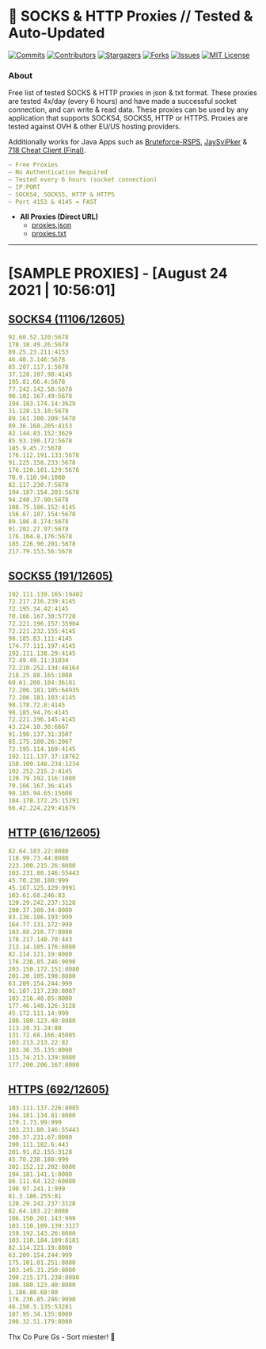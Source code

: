 <!-- MARKDOWN LINKS & IMAGES -->
<!-- https://www.markdownguide.org/basic-syntax/#reference-style-links -->
[contributors-shield]: https://img.shields.io/github/contributors/KaiBurton/free-proxies-autoupdated?style=for-the-badge
[contributors-url]: https://github.com/KaiBurton/free-proxies-autoupdated/graphs/contributors
[forks-shield]: https://img.shields.io/github/forks/KaiBurton/free-proxies-autoupdated?style=for-the-badge
[forks-url]: https://github.com/KaiBurton/free-proxies-autoupdated/network/members
[stars-shield]: https://img.shields.io/github/stars/KaiBurton/free-proxies-autoupdated?style=for-the-badge
[stars-url]: https://github.com/KaiBurton/free-proxies-autoupdated/stargazers
[issues-shield]: https://img.shields.io/github/issues/KaiBurton/free-proxies-autoupdated?style=for-the-badge
[issues-url]: https://github.com/KaiBurton/free-proxies-autoupdated/issues
[license-shield]: https://img.shields.io/github/license/KaiBurton/free-proxies-autoupdated?style=for-the-badge
[license-url]: https://github.com/KaiBurton/free-proxies-autoupdated/blob/main/LICENSE
[commit-shield]: https://img.shields.io/github/last-commit/KaiBurton/free-proxies-autoupdated?style=for-the-badge
[commit-url]: https://github.com/KaiBurton/free-proxies-autoupdated/commits/main

# 🎁 SOCKS & HTTP Proxies // Tested & Auto-Updated

[![Commits][commit-shield]][commit-url]
[![Contributors][contributors-shield]][contributors-url]
[![Stargazers][stars-shield]][stars-url]
[![Forks][forks-shield]][forks-url]
[![Issues][issues-shield]][issues-url]
[![MIT License][license-shield]][license-url]

### About
Free list of tested SOCKS & HTTP proxies in json & txt format. These proxies are tested 4x/day (every 6 hours) and have made a successful socket connection, and can write & read data. These proxies can be used by any application that supports SOCKS4, SOCKS5, HTTP or HTTPS. Proxies are tested against OVH & other EU/US hosting providers.

Additionally works for Java Apps such as [Bruteforce-RSPS](https://github.com/KaiBurton/Bruteforce-RSPS), [JaySyiPker](https://github.com/JayArrowz/JaySyiPker) & [718 Cheat Client (Final)](https://github.com/KaiBurton/718-Cheat-Client-Final). 

```yaml
— Free Proxies
— No Authentication Required
— Tested every 6 hours (socket connection)
— IP:PORT
— SOCKS4, SOCKS5, HTTP & HTTPS
— Port 4153 & 4145 = FAST
```

- **All Proxies (Direct URL)**
  - [proxies.json](https://raw.githubusercontent.com/KaiBurton/free-proxies-autoupdated/main/proxies.json)
  - [proxies.txt](https://raw.githubusercontent.com/KaiBurton/free-proxies-autoupdated/main/proxies.txt)

---

# [SAMPLE PROXIES] - [August 24 2021 | 10:56:01]

## [SOCKS4 (11106/12605)](https://raw.githubusercontent.com/KaiBurton/free-proxies-autoupdated/main/proxies-socks4.txt)
```yaml
92.60.52.120:5678
178.18.49.26:5678
89.25.23.211:4153
46.40.3.146:5678
85.207.117.1:5678
37.128.107.98:4145
195.81.66.4:5678
77.242.142.58:5678
90.102.167.49:5678
194.183.174.14:3629
31.128.13.10:5678
89.161.100.209:5678
89.36.160.205:4153
82.144.83.152:3629
85.93.190.172:5678
185.9.45.7:5678
176.112.191.133:5678
91.225.158.233:5678
176.120.101.129:5678
78.9.110.94:1080
82.117.230.7:5678
194.187.154.203:5678
94.240.37.90:5678
188.75.186.152:4145
156.67.107.154:5678
89.186.8.174:5678
91.202.27.97:5678
176.104.8.176:5678
185.226.90.201:5678
217.79.153.56:5678
```

## [SOCKS5 (191/12605)](https://raw.githubusercontent.com/KaiBurton/free-proxies-autoupdated/main/proxies-socks5.txt)
```yaml
192.111.139.165:19402
72.217.216.239:4145
72.195.34.42:4145
70.166.167.38:57728
72.221.196.157:35904
72.221.232.155:4145
98.185.83.111:4145
174.77.111.197:4145
192.111.138.29:4145
72.49.49.11:31034
72.210.252.134:46164
218.25.88.165:1080
69.61.200.104:36181
72.206.181.105:64935
72.206.181.103:4145
98.178.72.8:4145
98.185.94.76:4145
72.221.196.145:4145
43.224.10.36:6667
91.198.137.31:3507
85.175.100.26:2067
72.195.114.169:4145
192.111.137.37:18762
150.109.148.234:1234
192.252.215.2:4145
120.79.192.116:1080
70.166.167.36:4145
98.185.94.65:15608
184.178.172.25:15291
66.42.224.229:41679
```

## [HTTP (616/12605)](https://raw.githubusercontent.com/KaiBurton/free-proxies-autoupdated/main/proxies-http.txt)
```yaml
82.64.183.22:8080
118.99.73.44:8080
223.100.215.26:8080
103.231.80.146:55443
45.70.238.180:999
45.167.125.129:9991
103.61.68.246:83
120.29.242.237:3128
200.37.108.34:8080
83.136.186.193:999
164.77.131.172:999
183.88.210.77:8080
178.217.140.70:443
213.14.105.176:8080
82.114.121.19:8080
176.236.85.246:9090
203.150.172.151:8080
201.20.105.198:8080
63.209.154.244:999
91.187.117.230:8087
103.216.48.85:8080
177.46.148.126:3128
45.172.111.14:999
180.180.123.40:8080
113.20.31.24:80
131.72.68.166:45005
103.213.213.22:82
103.36.35.135:8080
115.74.213.139:8080
177.200.206.167:8080
```

## [HTTPS (692/12605)](https://raw.githubusercontent.com/KaiBurton/free-proxies-autoupdated/main/proxies-https.txt)
```yaml
103.111.137.226:8085
194.181.134.81:8080
179.1.73.99:999
103.231.80.146:55443
200.37.231.67:8080
200.111.182.6:443
201.91.82.155:3128
45.70.238.180:999
202.152.12.202:8080
194.181.141.1:8080
86.111.64.122:60080
190.97.241.1:999
81.3.186.255:81
120.29.242.237:3128
82.64.183.22:8080
186.150.201.143:999
103.110.109.139:3127
159.192.143.26:8080
103.110.184.109:8181
82.114.121.19:8080
63.209.154.244:999
175.101.81.251:8080
103.145.31.250:8080
200.215.171.238:8080
180.180.123.40:8080
1.186.80.68:80
176.236.85.246:9090
46.250.5.135:53281
187.95.34.135:8080
200.32.51.179:8080
```



Thx Co Pure Gs - Sort miester! 💟